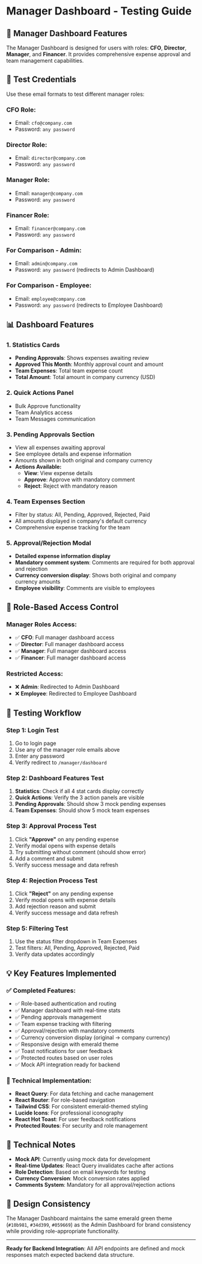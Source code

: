 # Manager Dashboard - Testing Guide

## 🎯 **Manager Dashboard Features**

The Manager Dashboard is designed for users with roles: **CFO**, **Director**, **Manager**, and **Financer**. It provides comprehensive expense approval and team management capabilities.

## 🔑 **Test Credentials**

Use these email formats to test different manager roles:

### **CFO Role:**
- Email: `cfo@company.com` 
- Password: `any password`

### **Director Role:**
- Email: `director@company.com`
- Password: `any password`

### **Manager Role:**
- Email: `manager@company.com`
- Password: `any password`

### **Financer Role:**
- Email: `financer@company.com`
- Password: `any password`

### **For Comparison - Admin:**
- Email: `admin@company.com`
- Password: `any password` (redirects to Admin Dashboard)

### **For Comparison - Employee:**
- Email: `employee@company.com`
- Password: `any password` (redirects to Employee Dashboard)

## 📊 **Dashboard Features**

### **1. Statistics Cards**
- **Pending Approvals**: Shows expenses awaiting review
- **Approved This Month**: Monthly approval count and amount
- **Team Expenses**: Total team expense count
- **Total Amount**: Total amount in company currency (USD)

### **2. Quick Actions Panel**
- Bulk Approve functionality
- Team Analytics access
- Team Messages communication

### **3. Pending Approvals Section**
- View all expenses awaiting approval
- See employee details and expense information
- Amounts shown in both original and company currency
- **Actions Available:**
  - **View**: View expense details
  - **Approve**: Approve with mandatory comment
  - **Reject**: Reject with mandatory reason

### **4. Team Expenses Section**
- Filter by status: All, Pending, Approved, Rejected, Paid
- All amounts displayed in company's default currency
- Comprehensive expense tracking for the team

### **5. Approval/Rejection Modal**
- **Detailed expense information display**
- **Mandatory comment system**: Comments are required for both approval and rejection
- **Currency conversion display**: Shows both original and company currency amounts
- **Employee visibility**: Comments are visible to employees

## 🔄 **Role-Based Access Control**

### **Manager Roles Access:**
- ✅ **CFO**: Full manager dashboard access
- ✅ **Director**: Full manager dashboard access  
- ✅ **Manager**: Full manager dashboard access
- ✅ **Financer**: Full manager dashboard access

### **Restricted Access:**
- ❌ **Admin**: Redirected to Admin Dashboard
- ❌ **Employee**: Redirected to Employee Dashboard

## 🧪 **Testing Workflow**

### **Step 1: Login Test**
1. Go to login page
2. Use any of the manager role emails above
3. Enter any password
4. Verify redirect to `/manager/dashboard`

### **Step 2: Dashboard Features Test**
1. **Statistics**: Check if all 4 stat cards display correctly
2. **Quick Actions**: Verify the 3 action panels are visible
3. **Pending Approvals**: Should show 3 mock pending expenses
4. **Team Expenses**: Should show 5 mock team expenses

### **Step 3: Approval Process Test**
1. Click **"Approve"** on any pending expense
2. Verify modal opens with expense details
3. Try submitting without comment (should show error)
4. Add a comment and submit
5. Verify success message and data refresh

### **Step 4: Rejection Process Test**
1. Click **"Reject"** on any pending expense
2. Verify modal opens with expense details
3. Add rejection reason and submit
4. Verify success message and data refresh

### **Step 5: Filtering Test**
1. Use the status filter dropdown in Team Expenses
2. Test filters: All, Pending, Approved, Rejected, Paid
3. Verify data updates accordingly

## 💡 **Key Features Implemented**

### **✅ Completed Features:**
- ✅ Role-based authentication and routing
- ✅ Manager dashboard with real-time stats
- ✅ Pending approvals management
- ✅ Team expense tracking with filtering
- ✅ Approval/rejection with mandatory comments
- ✅ Currency conversion display (original → company currency)
- ✅ Responsive design with emerald theme
- ✅ Toast notifications for user feedback
- ✅ Protected routes based on user roles
- ✅ Mock API integration ready for backend

### **🚀 Technical Implementation:**
- **React Query**: For data fetching and cache management
- **React Router**: For role-based navigation
- **Tailwind CSS**: For consistent emerald-themed styling
- **Lucide Icons**: For professional iconography
- **React Hot Toast**: For user feedback notifications
- **Protected Routes**: For security and role management

## 🔧 **Technical Notes**

- **Mock API**: Currently using mock data for development
- **Real-time Updates**: React Query invalidates cache after actions
- **Role Detection**: Based on email keywords for testing
- **Currency Conversion**: Mock conversion rates applied
- **Comments System**: Mandatory for all approval/rejection actions

## 🎨 **Design Consistency**

The Manager Dashboard maintains the same emerald green theme (`#10b981`, `#34d399`, `#059669`) as the Admin Dashboard for brand consistency while providing role-appropriate functionality.

---

**Ready for Backend Integration**: All API endpoints are defined and mock responses match expected backend data structure.